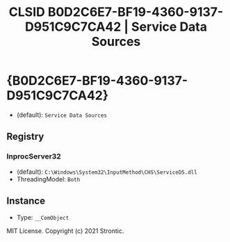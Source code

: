 ﻿---
title: "CLSID B0D2C6E7-BF19-4360-9137-D951C9C7CA42 | Service Data Sources"
excerpt: What is COM-Object CLSID B0D2C6E7-BF19-4360-9137-D951C9C7CA42?
---

# {B0D2C6E7-BF19-4360-9137-D951C9C7CA42}

* (default): `Service Data Sources`

## Registry


### InprocServer32

* (default): `C:\Windows\System32\InputMethod\CHS\ServiceDS.dll`
* ThreadingModel: `Both`

## Instance

* Type: `__ComObject`

MIT License. Copyright (c) 2021 Strontic.


